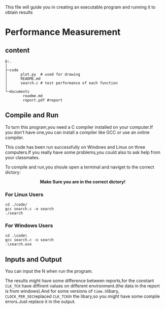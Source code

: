 This file will guide you in creating an executable program and running it to obtain results
# Performance Measurement

## content 
```
D:.
│  
├─code
│      plot.py  # used for drawing
│      README.md
│      search.c # test performance of each function
│      
└─documents
        readme.md
        report.pdf #report
```
## Compile and Run


To turn this program,you need a C compiler installed on your computer.If you don't have one,you can install a compiler like GCC or use an online compiler.

This code has been run successfully on Windows and Linux on three computers.If you really have some problems,you could also to ask help from your classmates.

To compile and run,you shoule open a terminal and naviget to the correct dictory:

<center><b> Make Sure you are in the correct dictory!</b></center>

### For Linux Users
```
cd ./code/
gcc search.c -o search
./search
```
### For Windows Users
```
cd .\code\
gcc search.c -o search
.\search.exe
```

## Inputs and Output
You can input the N when run the program.

The results might have some difference between reports,for the constant `CLK_TCK` have diffirent values on different environment.(the data in the report is from windows).And for some versions of `time.h`libary, `CLOCK_PER_SEC`replaced `CLK_TCK`in the libary,so you might have some compile errors.Just replace it in the output.




